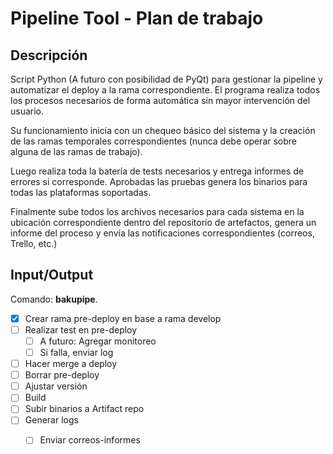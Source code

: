 Pipeline Tool - Plan de trabajo
===============================

## Descripción

Script Python (A futuro con posibilidad de PyQt) para gestionar la pipeline y
automatizar el deploy a la rama correspondiente. El programa realiza todos los
procesos necesarios de forma automática sin mayor intervención del usuario.

Su funcionamiento inicia con un chequeo básico del sistema y la creación de las
ramas temporales correspondientes (nunca debe operar sobre alguna de las ramas
de trabajo).

Luego realiza toda la batería de tests necesarios y entrega informes de errores
si corresponde. Aprobadas las pruebas genera los binarios para todas las
plataformas soportadas.

Finalmente sube todos los archivos necesarios para cada sistema en la ubicación
correspondiente dentro del repositorio de artefactos, genera un informe del
proceso y envía las notificaciones correspondientes (correos, Trello, etc.)

## Input/Output

Comando: **bakupipe**.

- [x] Crear rama pre-deploy en base a rama develop
- [ ] Realizar test en pre-deploy
   - [ ] A futuro: Agregar monitoreo
   - [ ] Si falla, enviar log
- [ ] Hacer merge a deploy
- [ ] Borrar pre-deploy
- [ ] Ajustar versión
- [ ] Build
- [ ] Subir binarios a Artifact repo
- [ ] Generar logs
   - [ ] Enviar correos-informes

